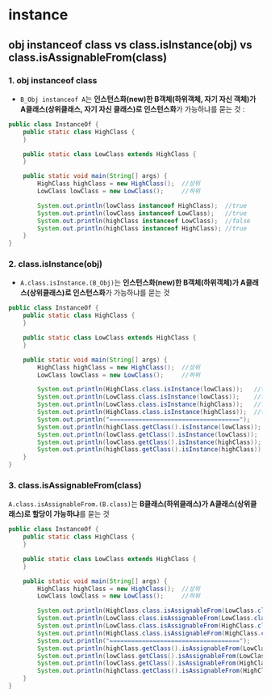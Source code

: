 # instance

## obj instanceof class vs class.isInstance(obj) vs class.isAssignableFrom(class)

### 1. obj instanceof class

- `B_Obj instanceof A`는 **인스턴스화(new)한 B객체(하위객체, 자기 자신 객체)가 A클래스(상위클래스, 자기 자신 클래스)로 인스턴스화**가 가능하냐를 묻는 것
:
```java
public class InstanceOf {
    public static class HighClass {
    }

    public static class LowClass extends HighClass {
    }

    public static void main(String[] args) {
        HighClass highClass = new HighClass();  //상위
        LowClass lowClass = new LowClass();     //하위

        System.out.println(lowClass instanceof HighClass);  //true
        System.out.println(lowClass instanceof LowClass);   //true
        System.out.println(highClass instanceof LowClass);  //false
        System.out.println(highClass instanceof HighClass); //true
    }
}
```

### 2. class.isInstance(obj)

- `A.class.isInstance.(B_Obj)`는 **인스턴스화(new)한 B객체(하위객체)가 A클래스(상위클래스)로 인스턴스화**가 가능하냐를 묻는 것

```java
public class InstanceOf {
    public static class HighClass {
    }

    public static class LowClass extends HighClass {
    }

    public static void main(String[] args) {
        HighClass highClass = new HighClass();  //상위
        LowClass lowClass = new LowClass();     //하위

        System.out.println(HighClass.class.isInstance(lowClass));   //true
        System.out.println(LowClass.class.isInstance(lowClass));    //true
        System.out.println(LowClass.class.isInstance(highClass));   //false
        System.out.println(HighClass.class.isInstance(highClass));  //true
        System.out.println("====================================");
        System.out.println(highClass.getClass().isInstance(lowClass));  //true
        System.out.println(lowClass.getClass().isInstance(lowClass));   //true
        System.out.println(lowClass.getClass().isInstance(highClass));  //false
        System.out.println(highClass.getClass().isInstance(highClass)); //true
    }
}
```

### 3. class.isAssignableFrom(class)

`A.class.isAssignableFrom.(B.class)`는 **B클래스(하위클래스)가 A클래스(상위클래스)로 할당이 가능하냐**를 묻는 것

```java
public class InstanceOf {
    public static class HighClass {
    }

    public static class LowClass extends HighClass {
    }

    public static void main(String[] args) {
        HighClass highClass = new HighClass();  //상위
        LowClass lowClass = new LowClass();     //하위

        System.out.println(HighClass.class.isAssignableFrom(LowClass.class));   //true
        System.out.println(LowClass.class.isAssignableFrom(LowClass.class));    //true
        System.out.println(LowClass.class.isAssignableFrom(HighClass.class));   //false
        System.out.println(HighClass.class.isAssignableFrom(HighClass.class));  //true
        System.out.println("====================================");
        System.out.println(highClass.getClass().isAssignableFrom(LowClass.class));  //true
        System.out.println(lowClass.getClass().isAssignableFrom(LowClass.class));   //true
        System.out.println(lowClass.getClass().isAssignableFrom(HighClass.class));  //false
        System.out.println(highClass.getClass().isAssignableFrom(HighClass.class)); //true
    }
}
```